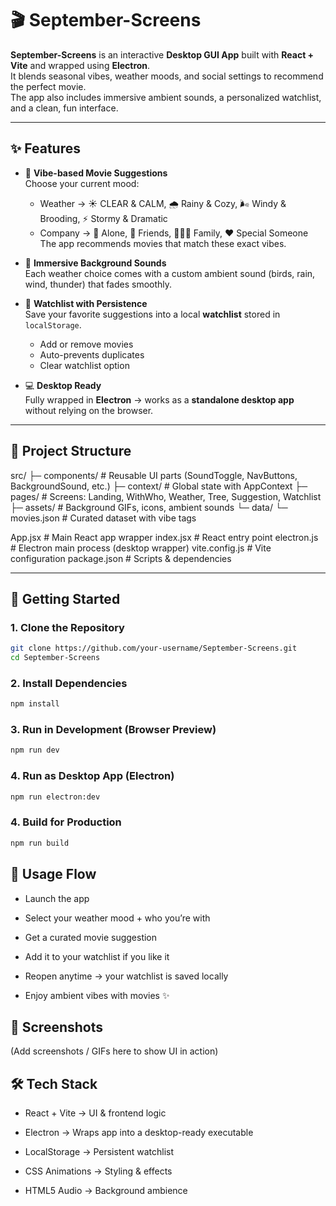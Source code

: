 # 🎬 September-Screens  

**September-Screens** is an interactive **Desktop GUI App** built with **React + Vite** and wrapped using **Electron**.  
It blends seasonal vibes, weather moods, and social settings to recommend the perfect movie.  
The app also includes immersive ambient sounds, a personalized watchlist, and a clean, fun interface.  

---

## ✨ Features  

- 🍂 **Vibe-based Movie Suggestions**  
  Choose your current mood:  
  - Weather → ☀️ CLEAR & CALM, 🌧️ Rainy & Cozy, 🌬️ Windy & Brooding, ⚡ Stormy & Dramatic  
  - Company → 👤 Alone, 👥 Friends, 👨‍👩‍👧 Family, ❤️ Special Someone  
  The app recommends movies that match these exact vibes.  

- 🎵 **Immersive Background Sounds**  
  Each weather choice comes with a custom ambient sound (birds, rain, wind, thunder) that fades smoothly.  

- 📝 **Watchlist with Persistence**  
  Save your favorite suggestions into a local **watchlist** stored in `localStorage`.  
  - Add or remove movies  
  - Auto-prevents duplicates  
  - Clear watchlist option  

- 💻 **Desktop Ready**  
  Fully wrapped in **Electron** → works as a **standalone desktop app** without relying on the browser.  

---

## 📂 Project Structure  

src/
├─ components/           # Reusable UI parts (SoundToggle, NavButtons, BackgroundSound, etc.)
├─ context/              # Global state with AppContext
├─ pages/                # Screens: Landing, WithWho, Weather, Tree, Suggestion, Watchlist
├─ assets/               # Background GIFs, icons, ambient sounds
└─ data/
   └─ movies.json        # Curated dataset with vibe tags

App.jsx                  # Main React app wrapper
index.jsx                # React entry point
electron.js              # Electron main process (desktop wrapper)
vite.config.js           # Vite configuration
package.json             # Scripts & dependencies


---

## 🚀 Getting Started  

### 1. Clone the Repository  
```bash
git clone https://github.com/your-username/September-Screens.git
cd September-Screens
```
### 2. Install Dependencies
```bash
npm install
```
### 3. Run in Development (Browser Preview)

```bash
npm run dev
```

### 4. Run as Desktop App (Electron)
```bash
npm run electron:dev
```

### 4. Build for Production
```bash
npm run build
```

## 📖 Usage Flow

- Launch the app

- Select your weather mood + who you’re with

- Get a curated movie suggestion

- Add it to your watchlist if you like it

- Reopen anytime → your watchlist is saved locally

- Enjoy ambient vibes with movies ✨

## 🎨 Screenshots

(Add screenshots / GIFs here to show UI in action)

## 🛠️ Tech Stack

- React + Vite → UI & frontend logic

- Electron → Wraps app into a desktop-ready executable

- LocalStorage → Persistent watchlist

- CSS Animations → Styling & effects

- HTML5 Audio → Background ambience